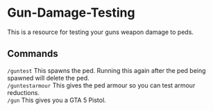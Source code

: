 # Gun-Damage-Testing

This is a resource for testing your guns weapon damage to peds. 


## Commands

`/guntest` This spawns the ped. Running this again after the ped being spawned will delete the ped.\
`/guntestarmour` This gives the ped armour so you can test armour reductions. \
`/gun` This gives you a GTA 5 Pistol. 
